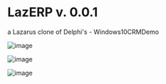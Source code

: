 # LazERP v. 0.0.1
a Lazarus clone of Delphi's - Windows10CRMDemo

![image](https://user-images.githubusercontent.com/15073221/181826603-3a915910-7bbe-4d8a-8ab9-4d91d9d35bb1.png)

![image](https://user-images.githubusercontent.com/15073221/181827067-889d1dc3-e7ec-46d5-b15f-d01a72a0b17b.png)

![image](https://user-images.githubusercontent.com/15073221/181841103-764bc5ce-1942-44a0-8f75-b9e41db6c71a.png)

